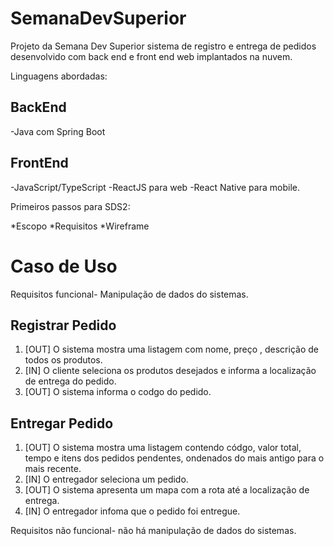 # SemanaDevSuperior
Projeto da Semana Dev Superior sistema de registro e entrega de pedidos
desenvolvido com back end e front end web implantados na nuvem.


Linguagens abordadas:

## BackEnd
-Java com Spring Boot

## FrontEnd

-JavaScript/TypeScript 
-ReactJS para web
-React Native para mobile.


Primeiros passos para SDS2:

*Escopo
*Requisitos
*Wireframe   

# Caso de Uso 
Requisitos funcional- Manipulação de dados do sistemas.

## Registrar Pedido
1. [OUT]  O sistema mostra uma listagem com nome, preço , descrição de todos os produtos.
2. [IN]   O cliente seleciona os produtos desejados e informa a localização de entrega do pedido.
3. [OUT]  O sistema informa o codgo do pedido.

## Entregar Pedido
1. [OUT]  O sistema mostra uma listagem contendo códgo, valor total, tempo e itens dos pedidos pendentes, ondenados do mais antigo para o mais recente.
2. [IN]   O entregador seleciona um pedido.
3. [OUT]  O sistema apresenta um mapa com a rota até a localização de entrega.
4. [IN]   O entregador infoma que o pedido foi entregue.




Requisitos não funcional- não há manipulação de dados do sistemas.


